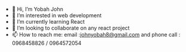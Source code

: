 - 👋 Hi, I’m Yobah John
- 👀 I’m interested in web development
- 🌱 I’m currently learning React
- 💞️ I’m looking to collaborate on any react project
- 📫 How to reach me: email :johnyobah8@gmail.com and phone call : 0968458826 / 0964572054

<!---
YOBAH8/YOBAH8 is a ✨ special ✨ repository because its `README.md` (this file) appears on your GitHub profile.
You can click the Preview link to take a look at your changes.
--->
